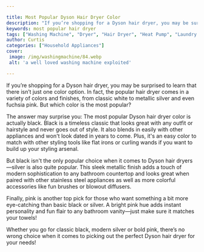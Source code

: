 ```yaml
---

title: Most Popular Dyson Hair Dryer Color
description: "If you’re shopping for a Dyson hair dryer, you may be surprised to learn that there isn’t just one color option. In fact, the popu...read now to learn more"
keywords: most popular hair dryer
tags: ["Washing Machine", "Dryer", "Hair Dryer", "Heat Pump", "Laundry Appliances", "Appliance Guide"]
author: Curtis
categories: ["Household Appliances"]
cover: 
 image: /img/washingmachine/84.webp
 alt: 'a well loved washing machine exploited'

---
```


If you’re shopping for a Dyson hair dryer, you may be surprised to learn that there isn’t just one color option. In fact, the popular hair dryer comes in a variety of colors and finishes, from classic white to metallic silver and even fuchsia pink. But which color is the most popular? 

The answer may surprise you: The most popular Dyson hair dryer color is actually black. Black is a timeless classic that looks great with any outfit or hairstyle and never goes out of style. It also blends in easily with other appliances and won't look dated in years to come. Plus, it's an easy color to match with other styling tools like flat irons or curling wands if you want to build up your styling arsenal. 

But black isn't the only popular choice when it comes to Dyson hair dryers—silver is also quite popular. This sleek metallic finish adds a touch of modern sophistication to any bathroom countertop and looks great when paired with other stainless steel appliances as well as more colorful accessories like fun brushes or blowout diffusers. 

Finally, pink is another top pick for those who want something a bit more eye-catching than basic black or silver. A bright pink hue adds instant personality and fun flair to any bathroom vanity—just make sure it matches your towels! 

Whether you go for classic black, modern silver or bold pink, there’s no wrong choice when it comes to picking out the perfect Dyson hair dryer for your needs!
